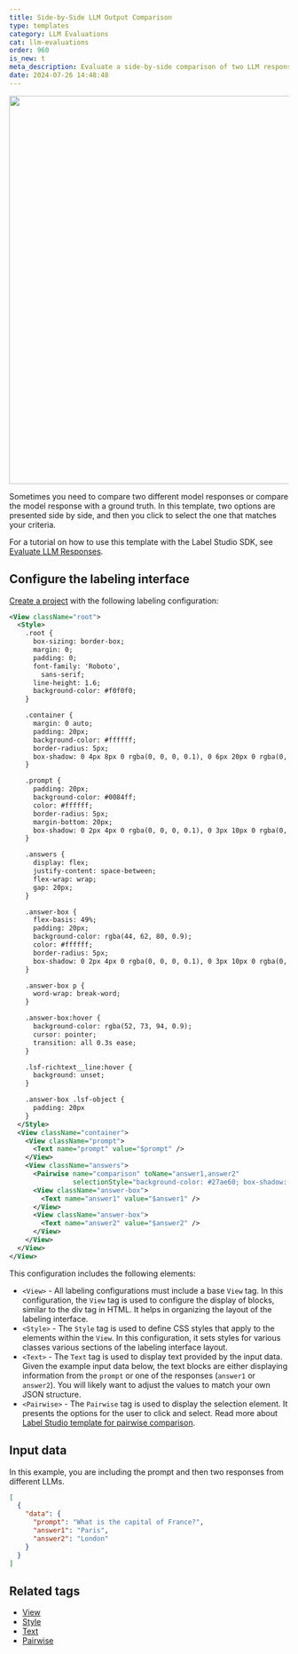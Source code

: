 ```yaml
---
title: Side-by-Side LLM Output Comparison
type: templates
category: LLM Evaluations
cat: llm-evaluations
order: 960
is_new: t
meta_description: Evaluate a side-by-side comparison of two LLM responses. 
date: 2024-07-26 14:48:48
---
```


<img src="/images/templates/side-by-side-comparison.png" alt="" class="gif-border" width="700px"/>

Sometimes you need to compare two different model responses or compare the model response with a ground truth. In this template, two options are presented side by side, and then you click to select the one that matches your criteria. 

For a tutorial on how to use this template with the Label Studio SDK, see [Evaluate LLM Responses](https://api.labelstud.io/tutorials/tutorials/evaluate-llm-responses). 

## Configure the labeling interface

[Create a project](/guide/setup_project) with the following labeling configuration:

```xml
<View className="root">
  <Style>
    .root {
      box-sizing: border-box;
      margin: 0;
      padding: 0;
      font-family: 'Roboto',
        sans-serif;
      line-height: 1.6;
      background-color: #f0f0f0;
    }

    .container {
      margin: 0 auto;
      padding: 20px;
      background-color: #ffffff;
      border-radius: 5px;
      box-shadow: 0 4px 8px 0 rgba(0, 0, 0, 0.1), 0 6px 20px 0 rgba(0, 0, 0, 0.1);
    }

    .prompt {
      padding: 20px;
      background-color: #0084ff;
      color: #ffffff;
      border-radius: 5px;
      margin-bottom: 20px;
      box-shadow: 0 2px 4px 0 rgba(0, 0, 0, 0.1), 0 3px 10px 0 rgba(0, 0, 0, 0.1);
    }

    .answers {
      display: flex;
      justify-content: space-between;
      flex-wrap: wrap;
      gap: 20px;
    }

    .answer-box {
      flex-basis: 49%;
      padding: 20px;
      background-color: rgba(44, 62, 80, 0.9);
      color: #ffffff;
      border-radius: 5px;
      box-shadow: 0 2px 4px 0 rgba(0, 0, 0, 0.1), 0 3px 10px 0 rgba(0, 0, 0, 0.1);
    }

    .answer-box p {
      word-wrap: break-word;
    }

    .answer-box:hover {
      background-color: rgba(52, 73, 94, 0.9);
      cursor: pointer;
      transition: all 0.3s ease;
    }

    .lsf-richtext__line:hover {
      background: unset;
    }

    .answer-box .lsf-object {
      padding: 20px
    }
  </Style>
  <View className="container">
    <View className="prompt">
      <Text name="prompt" value="$prompt" />
    </View>
    <View className="answers">
      <Pairwise name="comparison" toName="answer1,answer2"
                selectionStyle="background-color: #27ae60; box-shadow: 0 4px 8px 0 rgba(0, 0, 0, 0.2), 0 6px 20px 0 rgba(0, 0, 0, 0.2); border: 2px solid #2ecc71; cursor: pointer; transition: all 0.3s ease;" />
      <View className="answer-box">
        <Text name="answer1" value="$answer1" />
      </View>
      <View className="answer-box">
        <Text name="answer2" value="$answer2" />
      </View>
    </View>
  </View>
</View>
```

This configuration includes the following elements:

* `<View>` - All labeling configurations must include a base `View` tag. In this configuration, the `View` tag is used to configure the display of blocks, similar to the div tag in HTML. It helps in organizing the layout of the labeling interface.
* `<Style>` - The `Style` tag is used to define CSS styles that apply to the elements within the `View`. In this configuration, it sets styles for various classes various sections of the labeling interface layout. 
* `<Text>` -  The `Text` tag is used to display text provided by the input data. Given the example input data below, the text blocks are either displaying information from the `prompt` or one of the responses (`answer1` or `answer2`). You will likely want to adjust the values to match your own JSON structure. 
* `<Pairwise>` - The `Pairwise` tag is used to display the selection element. It presents the options for the user to click and select. Read more about [Label Studio template for pairwise comparison](generative-pairwise-human-preference).

## Input data

In this example, you are including the prompt and then two responses from different LLMs. 

```json
[
  {
    "data": {
      "prompt": "What is the capital of France?",
      "answer1": "Paris",
      "answer2": "London"
    }
  }
]
```



## Related tags

- [View](/tags/view.html)
- [Style](/tags/style.html)
- [Text](/tags/text.html)
- [Pairwise](/tags/pairwise.html)